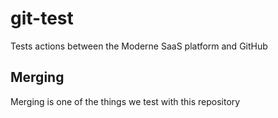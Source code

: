 # git-test
Tests actions between the Moderne SaaS platform and GitHub

## Merging
Merging is one of the things we test with this repository
